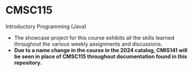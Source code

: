 # CMSC115
Introductory Programming (Java)
  
* The showcase project for this course exhibits all the skills learned throughout the various weekly assignments and discussions.
* __Due to a name change in the course in the 2024 catalog, CMIS141 will be seen in place of CMSC115 throughout documentation found in this repository.__
